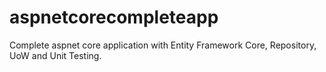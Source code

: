 # aspnetcorecompleteapp
Complete aspnet core application with Entity Framework Core, Repository, UoW and Unit Testing.